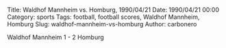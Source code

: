 Title: Waldhof Mannheim vs. Homburg, 1990/04/21
Date: 1990/04/21 00:00
Category: sports
Tags: football, football scores, Waldhof Mannheim, Homburg
Slug: waldhof-mannheim-vs-homburg
Author: carbonero


Waldhof Mannheim 1 - 2 Homburg
